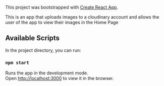 This project was bootstrapped with [Create React App](https://github.com/facebook/create-react-app).

This is an app that uploads images to a cloudinary account and allows the user of the app to view their images in the Home Page

## Available Scripts

In the project directory, you can run:

### `npm start`

Runs the app in the development mode.<br />
Open [http://localhost:3000](http://localhost:3000) to view it in the browser.


